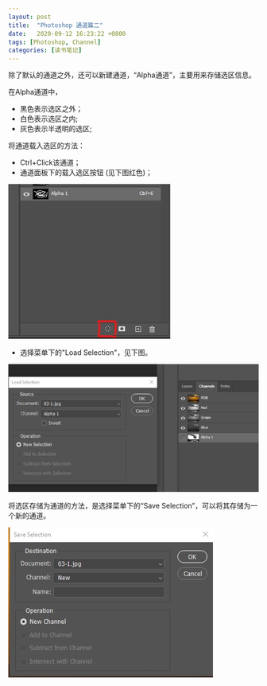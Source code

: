 ```yaml
---
layout: post
title:  "Photoshop 通道篇二"
date:   2020-09-12 16:23:22 +0800
tags: [Photoshop, Channel]
categories: [读书笔记]
---
```


除了默认的通道之外，还可以新建通道，“Alpha通道”，主要用来存储选区信息。

在Alpha通道中，

- 黑色表示选区之外；
- 白色表示选区之内;
- 灰色表示半透明的选区;


将通道载入选区的方法：  

- Ctrl+Click该通道；
- 通道面板下的载入选区按钮 (见下图红色)；

![PS 001](/assets/uploads/2020/09/ps001.jpg)

- 选择菜单下的"Load Selection"，见下图。

![PS 003](/assets/uploads/2020/09/ps003.jpg)



将选区存储为通道的方法，是选择菜单下的“Save Selection”，可以将其存储为一个新的通道。

![PS 002](/assets/uploads/2020/09/ps002.jpg)

